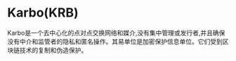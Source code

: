 # 

# Karbo(KRB)

Karbo是一个去中心化的点对点交换网络和媒介,没有集中管理或发行者,并且确保没有中介和监管者的隐私和匿名操作。其易单位是加密保护信息单位。它们受到区块链技术的复制和伪造保护。


